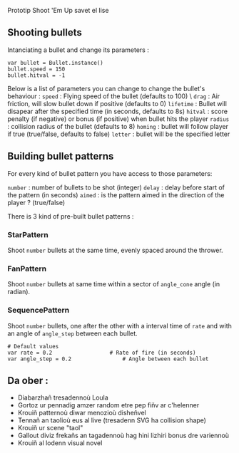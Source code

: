 Prototip Shoot 'Em Up savet el lise

## Shooting bullets

Intanciating a bullet and change its parameters :
```gdscript
var bullet = Bullet.instance()
bullet.speed = 150
bullet.hitval = -1
```

Below is a list of parameters you can change to change the bullet's behaviour :
`speed` : Flying speed of the bullet (defaults to 100) \\
`drag` : Air friction, will slow bullet down if positive (defaults to 0)
`lifetime` : Bullet will disapear after the specified time (in seconds, defaults to 8s)
`hitval` : score penalty (if negative) or bonus (if positive) when bullet hits the player
`radius` : collision radius of the bullet (defaults to 8)
`homing` : bullet will follow player if true (true/false, defaults to false)
`letter` : bullet will be the specified letter 

## Building bullet patterns

For every kind of bullet pattern you have access to those parameters:

`number` : number of bullets to be shot (integer)
`delay` : delay before start of the pattern (in seconds)
`aimed` : is the pattern aimed in the direction of the player ? (true/false)

There is 3 kind of pre-built bullet patterns :

### StarPattern
Shoot `number` bullets at the same time, evenly spaced around the thrower.

### FanPattern
Shoot `number` bullets at same time within a sector of `angle_cone` angle (in radian).

### SequencePattern
Shoot `number` bullets, one after the other with a interval time of `rate` and with an angle of `angle_step` between each bullet.

```gdscript
# Default values
var rate = 0.2					# Rate of fire (in seconds)
var angle_step = 0.2				# Angle between each bullet
```

## Da ober :
 * Diabarzhañ tresadennoù Loula
 * Gortoz ur pennadig amzer random etre pep fiñv ar c'helenner
 * Krouiñ patternoù diwar menozioù disheñvel
 * Tennañ an taolioù eus al live (tresadenn SVG ha collision shape)
 * Krouiñ ur scene "taol"
 * Gallout diviz frekañs an tagadennoù hag hini lizhiri bonus dre variennoù
 * Krouiñ al lodenn visual novel
